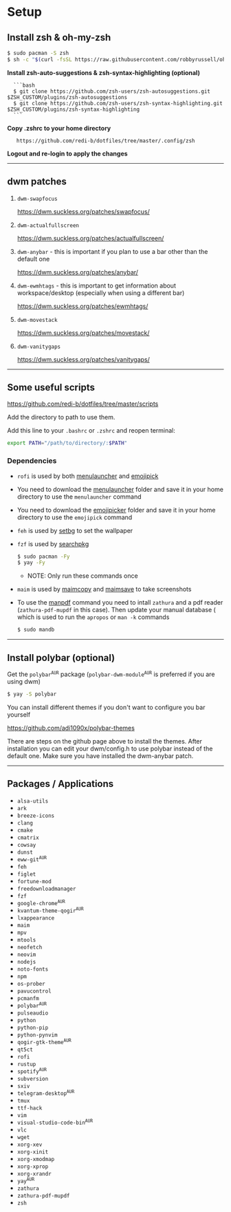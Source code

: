 # Setup

## Install zsh & oh-my-zsh

   ```bash
   $ sudo pacman -S zsh
   $ sh -c "$(curl -fsSL https://raw.githubusercontent.com/robbyrussell/oh-my-zsh/master/tools/install.sh)"
   ```

   **Install zsh-auto-suggestions & zsh-syntax-highlighting (optional)**
   
      ```bash
      $ git clone https://github.com/zsh-users/zsh-autosuggestions.git $ZSH_CUSTOM/plugins/zsh-autosuggestions
      $ git clone https://github.com/zsh-users/zsh-syntax-highlighting.git $ZSH_CUSTOM/plugins/zsh-syntax-highlighting
      ```

   **Copy .zshrc to your home directory**

       https://github.com/redi-b/dotfiles/tree/master/.config/zsh

   **Logout and re-login to apply the changes**

---

## dwm patches

1. ```dwm-swapfocus```

    https://dwm.suckless.org/patches/swapfocus/

2. ```dwm-actualfullscreen```

    https://dwm.suckless.org/patches/actualfullscreen/

3. ```dwm-anybar``` - this is important if you plan to use a bar other than the default one

    https://dwm.suckless.org/patches/anybar/

5. ```dwm-ewmhtags``` - this is important to get information about workspace/desktop (especially when using a different bar)

    https://dwm.suckless.org/patches/ewmhtags/

6. ```dwm-movestack```

    https://dwm.suckless.org/patches/movestack/

7. ```dwm-vanitygaps```

    https://dwm.suckless.org/patches/vanitygaps/

---

## Some useful scripts

https://github.com/redi-b/dotfiles/tree/master/scripts

Add the directory to path to use them.

Add this line to your ```.bashrc``` or ```.zshrc``` and reopen terminal:

```bash
export PATH="/path/to/directory/:$PATH"
```

   ### Dependencies

   - ```rofi``` is used by both [menulauncher](https://github.com/redi-b/dotfiles/tree/master/scripts/menulauncher) and [emojipick](https://github.com/redi-b/dotfiles/tree/master/scripts/emojipick)

   - You need to download the [menulauncher](https://github.com/redi-b/dotfiles/tree/master/menulauncher) folder and save it in your home directory to use the ```menulauncher``` command
   - You need to download the [emojipicker](https://github.com/redi-b/dotfiles/tree/master/emojipicker) folder and save it in your home directory to use the ```emojipick``` command
   - ```feh``` is used by [setbg](https://github.com/redi-b/dotfiles/tree/master/scripts/setbg) to set the wallpaper

   - ```fzf``` is used by [searchpkg](https://github.com/redi-b/dotfiles/tree/master/scripts/searchpkg) 

       ```bash
       $ sudo pacman -Fy
       $ yay -Fy
       ```
       - NOTE: Only run these commands once

   - ```maim``` is used by [maimcopy](https://github.com/redi-b/dotfiles/tree/master/scripts/maimcopy) and [maimsave](https://github.com/redi-b/dotfiles/tree/master/scripts/maimsave) to take screenshots
   - To use the [manpdf](https://github.com/redi-b/dotfiles/tree/master/scripts/manpdf) command you need to intall ```zathura``` and a pdf reader (```zathura-pdf-mupdf``` in this case). Then update your manual database ( which is used to run the ```apropos``` or ```man -k``` commands

       ```bash
       $ sudo mandb
       ```

---

## Install polybar (optional)

   Get the <code>polybar<sup>AUR</sup></code> package (<code>polybar-dwm-module<sup>AUR</sup></code> is preferred if you are using dwm)

   ```bash
   $ yay -S polybar
   ```

   You can install different themes if you don't want to configure you bar yourself

   https://github.com/adi1090x/polybar-themes

   There are steps on the github page above to install the themes. After installation you can edit your dwm/config.h to use polybar instead of the default one. Make sure you have installed the dwm-anybar patch.

---

## Packages / Applications
    
- ```alsa-utils``` 
- ```ark``` 
- ```breeze-icons``` 
- ```clang``` 
- ```cmake``` 
- ```cmatrix``` 
- ```cowsay``` 
- ```dunst``` 
- <code>eww-git<sup>AUR</sup></code>
- ```feh``` 
- ```figlet``` 
- ```fortune-mod``` 
- ```freedownloadmanager``` 
- ```fzf``` 
- <code>google-chrome<sup>AUR</sup></code>
- <code>kvantum-theme-qogir<sup>AUR</sup></code>
- ```lxappearance``` 
- ```maim``` 
- ```mpv``` 
- ```mtools``` 
- ```neofetch``` 
- ```neovim``` 
- ```nodejs``` 
- ```noto-fonts``` 
- ```npm``` 
- ```os-prober``` 
- ```pavucontrol``` 
- ```pcmanfm``` 
- <code>polybar<sup>AUR</sup></code>
- ```pulseaudio``` 
- ```python``` 
- ```python-pip``` 
- ```python-pynvim``` 
- <code>qogir-gtk-theme<sup>AUR</sup></code>
- ```qt5ct``` 
- ```rofi``` 
- ```rustup``` 
- <code>spotify<sup>AUR</sup></code>
- ```subversion``` 
- ```sxiv``` 
- <code>telegram-desktop<sup>AUR</sup></code>
- ```tmux``` 
- ```ttf-hack``` 
- ```vim``` 
- <code>visual-studio-code-bin<sup>AUR</sup></code>
- ```vlc``` 
- ```wget``` 
- ```xorg-xev``` 
- ```xorg-xinit``` 
- ```xorg-xmodmap``` 
- ```xorg-xprop``` 
- ```xorg-xrandr``` 
- <code>yay<sup>AUR</sup></code>
- ```zathura``` 
- ```zathura-pdf-mupdf``` 
- ```zsh``` 
